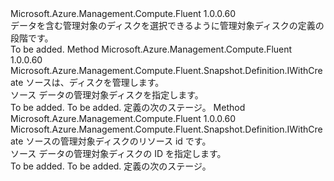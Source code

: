 <Type Name="IWithDataSnapshotFromDisk" FullName="Microsoft.Azure.Management.Compute.Fluent.Snapshot.Definition.IWithDataSnapshotFromDisk">
  <TypeSignature Language="C#" Value="public interface IWithDataSnapshotFromDisk" />
  <TypeSignature Language="ILAsm" Value=".class public interface auto ansi abstract IWithDataSnapshotFromDisk" />
  <TypeSignature Language="DocId" Value="T:Microsoft.Azure.Management.Compute.Fluent.Snapshot.Definition.IWithDataSnapshotFromDisk" />
  <TypeSignature Language="VB.NET" Value="Public Interface IWithDataSnapshotFromDisk" />
  <TypeSignature Language="F#" Value="type IWithDataSnapshotFromDisk = interface" />
  <AssemblyInfo>
    <AssemblyName>Microsoft.Azure.Management.Compute.Fluent</AssemblyName>
    <AssemblyVersion>1.0.0.60</AssemblyVersion>
  </AssemblyInfo>
  <Interfaces />
  <Docs>
    <summary>
            データを含む管理対象のディスクを選択できるように管理対象ディスクの定義の段階です。
            </summary>
    <remarks>To be added.</remarks>
  </Docs>
  <Members>
    <Member MemberName="WithDataFromDisk">
      <MemberSignature Language="C#" Value="public Microsoft.Azure.Management.Compute.Fluent.Snapshot.Definition.IWithCreate WithDataFromDisk (Microsoft.Azure.Management.Compute.Fluent.IDisk managedDisk);" />
      <MemberSignature Language="ILAsm" Value=".method public hidebysig newslot virtual instance class Microsoft.Azure.Management.Compute.Fluent.Snapshot.Definition.IWithCreate WithDataFromDisk(class Microsoft.Azure.Management.Compute.Fluent.IDisk managedDisk) cil managed" />
      <MemberSignature Language="DocId" Value="M:Microsoft.Azure.Management.Compute.Fluent.Snapshot.Definition.IWithDataSnapshotFromDisk.WithDataFromDisk(Microsoft.Azure.Management.Compute.Fluent.IDisk)" />
      <MemberSignature Language="VB.NET" Value="Public Function WithDataFromDisk (managedDisk As IDisk) As IWithCreate" />
      <MemberSignature Language="F#" Value="abstract member WithDataFromDisk : Microsoft.Azure.Management.Compute.Fluent.IDisk -&gt; Microsoft.Azure.Management.Compute.Fluent.Snapshot.Definition.IWithCreate" Usage="iWithDataSnapshotFromDisk.WithDataFromDisk managedDisk" />
      <MemberType>Method</MemberType>
      <AssemblyInfo>
        <AssemblyName>Microsoft.Azure.Management.Compute.Fluent</AssemblyName>
        <AssemblyVersion>1.0.0.60</AssemblyVersion>
      </AssemblyInfo>
      <ReturnValue>
        <ReturnType>Microsoft.Azure.Management.Compute.Fluent.Snapshot.Definition.IWithCreate</ReturnType>
      </ReturnValue>
      <Parameters>
        <Parameter Name="managedDisk" Type="Microsoft.Azure.Management.Compute.Fluent.IDisk" />
      </Parameters>
      <Docs>
        <param name="managedDisk">ソースは、ディスクを管理します。</param>
        <summary>
            ソース データの管理対象ディスクを指定します。
            </summary>
        <returns>To be added.</returns>
        <remarks>To be added.</remarks>
        <return>定義の次のステージ。</return>
      </Docs>
    </Member>
    <Member MemberName="WithDataFromDisk">
      <MemberSignature Language="C#" Value="public Microsoft.Azure.Management.Compute.Fluent.Snapshot.Definition.IWithCreate WithDataFromDisk (string managedDiskId);" />
      <MemberSignature Language="ILAsm" Value=".method public hidebysig newslot virtual instance class Microsoft.Azure.Management.Compute.Fluent.Snapshot.Definition.IWithCreate WithDataFromDisk(string managedDiskId) cil managed" />
      <MemberSignature Language="DocId" Value="M:Microsoft.Azure.Management.Compute.Fluent.Snapshot.Definition.IWithDataSnapshotFromDisk.WithDataFromDisk(System.String)" />
      <MemberSignature Language="VB.NET" Value="Public Function WithDataFromDisk (managedDiskId As String) As IWithCreate" />
      <MemberSignature Language="F#" Value="abstract member WithDataFromDisk : string -&gt; Microsoft.Azure.Management.Compute.Fluent.Snapshot.Definition.IWithCreate" Usage="iWithDataSnapshotFromDisk.WithDataFromDisk managedDiskId" />
      <MemberType>Method</MemberType>
      <AssemblyInfo>
        <AssemblyName>Microsoft.Azure.Management.Compute.Fluent</AssemblyName>
        <AssemblyVersion>1.0.0.60</AssemblyVersion>
      </AssemblyInfo>
      <ReturnValue>
        <ReturnType>Microsoft.Azure.Management.Compute.Fluent.Snapshot.Definition.IWithCreate</ReturnType>
      </ReturnValue>
      <Parameters>
        <Parameter Name="managedDiskId" Type="System.String" />
      </Parameters>
      <Docs>
        <param name="managedDiskId">ソースの管理対象ディスクのリソース id です。</param>
        <summary>
            ソース データの管理対象ディスクの ID を指定します。
            </summary>
        <returns>To be added.</returns>
        <remarks>To be added.</remarks>
        <return>定義の次のステージ。</return>
      </Docs>
    </Member>
  </Members>
</Type>